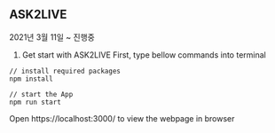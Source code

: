 ## ASK2LIVE

2021년 3월 11일 ~ 진행중

1. Get start with ASK2LIVE
First, type bellow commands into terminal

```
// install required packages
npm install

// start the App
npm run start
```
Open https://localhost:3000/ to view the webpage in browser

